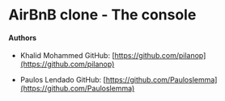 # AirBnB clone - The console

#### Authors

- Khalid Mohammed
  GitHub: [https://github.com/pilanop](https://github.com/pilanop)

- Paulos Lendado
  GitHub: [https://github.com/Pauloslemma](https://github.com/Pauloslemma)
